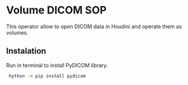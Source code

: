 # Volume DICOM SOP

This operator allow to open DICOM data in Houdini and operate them as volumes.

## Instalation

Run in terminal to install PyDICOM library.

```sh
 hython -m pip install pydicom
```
